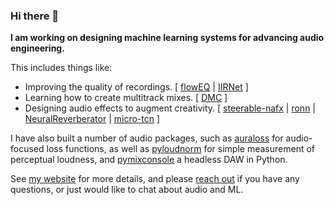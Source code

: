 ### Hi there 👋

**I am working on designing machine learning systems for advancing audio engineering.** 

This includes things like:
- Improving the quality of recordings.    [ [flowEQ](https://github.com/csteinmetz1/floweq) | [IIRNet](https://github.com/csteinmetz1/IIRNet) ]
- Learning how to create multitrack mixes.   [ [DMC](https://csteinmetz1.github.io/dmc-icassp2021/) ]
- Designing audio effects to augment creativity.   [ [steerable-nafx](https://github.com/csteinmetz1/steerable-nafx) | [ronn](https://csteinmetz1.github.io/ronn/) | [NeuralReverberator](https://www.christiansteinmetz.com/projects-blog/neuralreverberator) | [micro-tcn](https://csteinmetz1.github.io/tcn-audio-effects/) ]

I have also built a number of audio packages, such as [auraloss](https://github.com/csteinmetz1/auraloss) for audio-focused loss functions, as well as [pyloudnorm]() for simple measurement of perceptual loudness, and [pymixconsole](https://github.com/csteinmetz1/pymixconsole) a headless DAW in Python.

See [my website](https://www.christiansteinmetz.com/) for more details, and please [reach out](mailto:c.j.steinmetz@qmul.ac.uk) if you have any questions, or just would like to chat about audio and ML.
